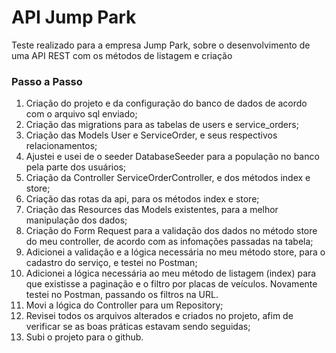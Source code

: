 # API Jump Park

Teste realizado para a empresa Jump Park, sobre o desenvolvimento de uma API REST com os métodos de listagem e criação

### Passo a Passo 

1. Criação do projeto e da configuração do banco de dados de acordo com o arquivo sql enviado;
2. Criação das migrations para as tabelas de users e service_orders;
3. Criação das Models User e ServiceOrder, e seus respectivos relacionamentos;
4. Ajustei e usei de o seeder DatabaseSeeder para a população no banco pela parte dos usuários;
5. Criação da Controller ServiceOrderController, e dos métodos index e store;
6. Criação das rotas da api, para os métodos index e store;
7. Criação das Resources das Models existentes, para a melhor manipulação dos dados;
8. Criação do Form Request para a validação dos dados no método store do meu controller, de acordo com as infomações passadas na tabela;
9. Adicionei a validação e a lógica necessária no meu método store, para o cadastro do serviço, e testei no Postman;
10. Adicionei a lógica necessária ao meu método de listagem (index) para que existisse a paginação e o filtro por placas de veículos. Novamente testei no Postman, passando os filtros na URL.
11. Movi a lógica do Controller para um Repository;
12. Revisei todos os arquivos alterados e criados no projeto, afim de verificar se as boas práticas estavam sendo seguidas;
13. Subi o projeto para o github. 
